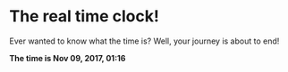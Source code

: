 # The real time clock!

Ever wanted to know what the time is? Well, your journey is about to end!

**The time is Nov 09, 2017, 01:16**